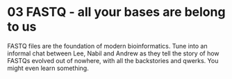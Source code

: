 # 03 FASTQ - all your bases are belong to us

FASTQ files are the foundation of modern bioinformatics. Tune into an informal chat between Lee, Nabil and Andrew as they tell the story of how FASTQs evolved out of nowhere, with all the backstories and qwerks. You might even learn something.

